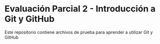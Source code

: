 # Evaluación Parcial 2 - Introducción a Git y GitHub
Este repositorio contiene archivos de prueba para aprender a utilizar Git y GitHub